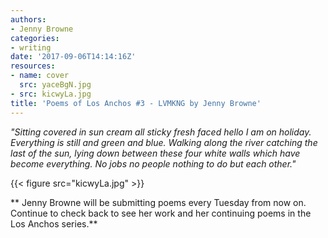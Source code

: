```yaml
---
authors:
- Jenny Browne
categories:
- writing
date: '2017-09-06T14:14:16Z'
resources:
- name: cover
  src: yaceBgN.jpg
- src: kicwyLa.jpg
title: 'Poems of Los Anchos #3 - LVMKNG by Jenny Browne'
---
```

_"Sitting covered in sun cream all sticky fresh faced hello I am on holiday. Everything is still and green and blue. Walking along the river catching the last of the sun, lying down between these four white walls which have become everything. No jobs no people nothing to do but each other."_


{{< figure src="kicwyLa.jpg" >}}


**
Jenny Browne will be submitting poems every Tuesday from now on. Continue to check back to see her work and her continuing poems in the Los Anchos series.**